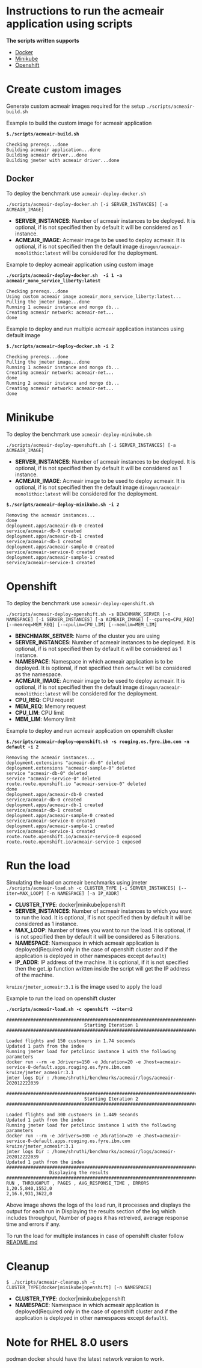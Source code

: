 # Instructions to run the acmeair application using scripts 
**The scripts written supports**
- [Docker](#Docker)
- [Minikube](#Minikube)
- [Openshift](#Openshift)

# Create custom images
Generate custom acmeair images required for the setup
`./scripts/acmeair-build.sh`

Example to build the custom image for acmeair application

**`$./scripts/acmeair-build.sh `**

```
Checking prereqs...done
Building acmeair application...done
Building acmeair driver...done
Building jmeter with acmeair driver...done

```

## Docker
To deploy the benchmark use `acmeair-deploy-docker.sh`
 
`./scripts/acmeair-deploy-docker.sh [-i SERVER_INSTANCES] [-a ACMEAIR_IMAGE] `

- **SERVER_INSTANCES**: Number of acmeair instances to be deployed. It is optional, if is not specified then by default it will be considered as 1 instance.
- **ACMEAIR_IMAGE**: Acmeair image to be used to deploy acmeair. It is optional, if is not specified then the default image `dinogun/acmeair-monolithic:latest` will be considered for the deployment.

Example to deploy acmeair application using custom image

**`./scripts/acmeair-deploy-docker.sh  -i 1 -a acmeair_mono_service_liberty:latest`**

```
Checking prereqs...done
Using custom acmeair image acmeair_mono_service_liberty:latest... 
Pulling the jmeter image...done
Running 1 acmeair instance and mongo db...
Creating acmeair network: acmeair-net...
done
```

Example to deploy and run multiple acmeair application instances using default image

**`$./scripts/acmeair-deploy-docker.sh -i 2`**
```
Checking prereqs...done
Pulling the jmeter image...done
Running 1 acmeair instance and mongo db...
Creating acmeair network: acmeair-net...
done
Running 2 acmeair instance and mongo db...
Creating acmeair network: acmeair-net...
done

```

# Minikube
To deploy the benchmark use `acmeair-deploy-minikube.sh`

`./scripts/acmeair-deploy-openshift.sh [-i SERVER_INSTANCES] [-a ACMEAIR_IMAGE]`

- **SERVER_INSTANCES**: Number of acmeair instances to be deployed. It is optional, if is not specified then by default it will be considered as 1 instance.
- **ACMEAIR_IMAGE**: Acmeair image to be used to deploy acmeair. It is optional, if is not specified then the default image `dinogun/acmeair-monolithic:latest` will be considered for the deployment.

**`$./scripts/acmeair-deploy-minikube.sh -i 2`** 

```
Removing the acmeair instances... 
done
deployment.apps/acmeair-db-0 created
service/acmeair-db-0 created
deployment.apps/acmeair-db-1 created
service/acmeair-db-1 created
deployment.apps/acmeair-sample-0 created
service/acmeair-service-0 created
deployment.apps/acmeair-sample-1 created
service/acmeair-service-1 created

```
# Openshift
To deploy the benchmark use `acmeair-deploy-openshift.sh`

`./scripts/acmeair-deploy-openshift.sh -s BENCHMARK_SERVER [-n NAMESPACE] [-i SERVER_INSTANCES] [-a ACMEAIR_IMAGE] [--cpureq=CPU_REQ] [--memreq=MEM_REQ] [--cpulim=CPU_LIM] [--memlim=MEM_LIM]`

- **BENCHMARK_SERVER**: Name of the cluster you are using
- **SERVER_INSTANCES**: Number of acmeair instances to be deployed. It is optional, if is not specified then by default it will be considered as 1 instance.
- **NAMESPACE**: Namespace in which acmeair application is to be deployed. It is optional, if not specified then `default` will be considered as the namespace. 
- **ACMEAIR_IMAGE**: Acmeair image to be used to deploy acmeair. It is optional, if is not specified then the default image `dinogun/acmeair-monolithic:latest` will be considered for the deployment.
- **CPU_REQ**: CPU request
- **MEM_REQ**: Memory request
- **CPU_LIM**: CPU limit
- **MEM_LIM**: Memory limit

Example to deploy and run acmeair application on openshift cluster

**`$./scripts/acmeair-deploy-openshift.sh -s rouging.os.fyre.ibm.com -n default -i 2`**

```
Removing the acmeair instances... 
deployment.extensions "acmeair-db-0" deleted
deployment.extensions "acmeair-sample-0" deleted
service "acmeair-db-0" deleted
service "acmeair-service-0" deleted
route.route.openshift.io "acmeair-service-0" deleted
done
deployment.apps/acmeair-db-0 created
service/acmeair-db-0 created
deployment.apps/acmeair-db-1 created
service/acmeair-db-1 created
deployment.apps/acmeair-sample-0 created
service/acmeair-service-0 created
deployment.apps/acmeair-sample-1 created
service/acmeair-service-1 created
route.route.openshift.io/acmeair-service-0 exposed
route.route.openshift.io/acmeair-service-1 exposed

```

# Run the load
Simulating the load on acmeair benchmarks using jmeter
`./scripts/acmeair-load.sh -c CLUSTER_TYPE [-i SERVER_INSTANCES] [--iter=MAX_LOOP] [-n NAMESPACE] [-a IP_ADDR]`

- **CLUSTER_TYPE**: docker|minikube|openshift
- **SERVER_INSTANCES**: Number of acmeair instances to which you want to run the load.  It is optional, if is not specified then by default it will be considered as 1 instance. 
- **MAX_LOOP**: Number of times you want to run the load. It is optional, if is not specified then by default it will be considered as 5 iterations.
- **NAMESPACE**: Namespace in which acmeair application is deployed(Required only in the case of openshift cluster and if the application is deployed in other namespaces except `default`)
- **IP_ADDR**: IP address of the machine. It is optional, if it is not specified then the get_ip function written inside the script will get the IP address of the machine.

`kruize/jmeter_acmeair:3.1` is the image used to apply the load

Example to run the load on openshift cluster

**`./scripts/acmeair-load.sh -c openshift --iter=2`**

```
#########################################################################################
                             Starting Iteration 1                                  
#########################################################################################

Loaded flights and 150 customers in 1.74 seconds 
Updated 1 path from the index
Running jmeter load for petclinic instance 1 with the following parameters
docker run --rm -e Jdrivers=150 -e Jduration=20 -e Jhost=acmeair-service-0-default.apps.rouging.os.fyre.ibm.com kruize/jmeter_acmeair:3.1 
jmter logs Dir : /home/shruthi/benchmarks/acmeair/logs/acmeair-202012222039

#########################################################################################
                             Starting Iteration 2                                  
#########################################################################################

Loaded flights and 300 customers in 1.449 seconds 
Updated 1 path from the index
Running jmeter load for petclinic instance 1 with the following parameters
docker run --rm -e Jdrivers=300 -e Jduration=20 -e Jhost=acmeair-service-0-default.apps.rouging.os.fyre.ibm.com kruize/jmeter_acmeair:3.1 
jmter logs Dir : /home/shruthi/benchmarks/acmeair/logs/acmeair-202012222039
Updated 1 path from the index
#########################################################################################
				Displaying the results					       
#########################################################################################
RUN , THROUGHPUT , PAGES , AVG_RESPONSE_TIME , ERRORS
1,20.5,840,1552,0
2,16.6,931,3622,0

```
Above image shows the logs of the load run, it processes and displays the output for each run in Displaying the results section of the log which includes throughput, Number of pages it has retreived, average response time and errors if any.

To run the load for multiple instances in case of openshift cluster follow [README.md](/acmeair/scripts/perf/README.md)

# Cleanup
`$ ./scripts/acmeair-cleanup.sh -c CLUSTER_TYPE[docker|minikube|openshift] [-n NAMESPACE]`

- **CLUSTER_TYPE**: docker|minikube|openshift
- **NAMESPACE**: Namespace in which acmeair application is deployed(Required only in the case of openshift cluster and if the application is deployed in other namespaces except `default`). 

# Note for RHEL 8.0 users
podman docker should have the latest network version to work.












